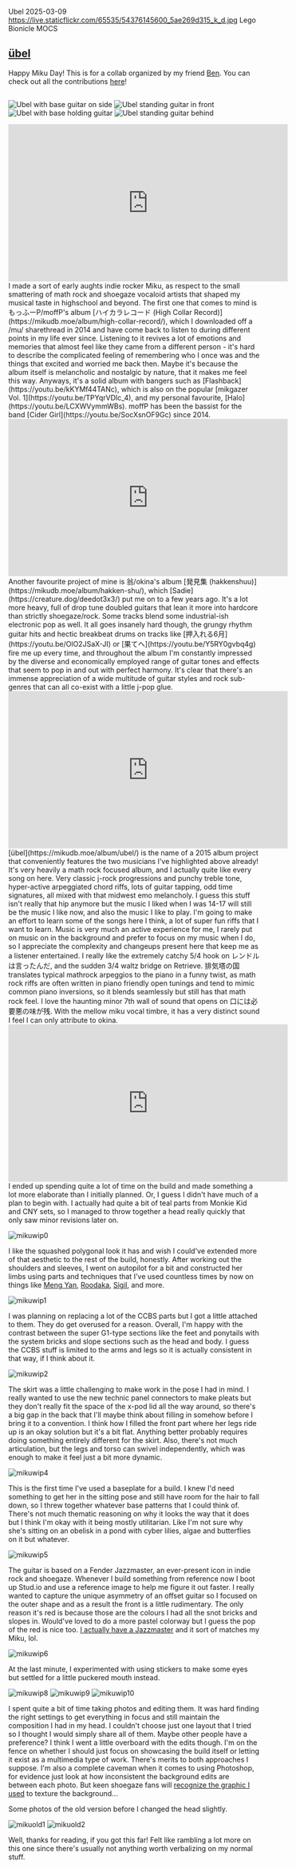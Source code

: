 Ubel
2025-03-09
https://live.staticflickr.com/65535/54376145600_5ae269d315_k_d.jpg
Lego Bionicle MOCS

## [übel](https://flic.kr/p/2qR2XDJ)

Happy Miku Day! This is for a collab organized by my friend [Ben](https://flickr.com/photos/cement_addiction/). You can check out all the contributions [here]()!
## 
![Ubel with base guitar on side](../public/img/mikuday/miku_base_no_gt.png)
![Ubel standing guitar in front](../public/img/mikuday/miku_gt_front.png)
![Ubel with base holding guitar](../public/img/mikuday/miku_base_gt_front.png) 
![Ubel standing guitar behind](../public/img/mikuday/miku_gt_behind.png)

<iframe width="560" height="315" src="https://www.youtube.com/embed/LCXWVymmWBs?si=xIGyEnQCou4hxzGj" title="YouTube video player" frameborder="0" allow="accelerometer; autoplay; clipboard-write; encrypted-media; gyroscope; picture-in-picture; web-share" referrerpolicy="strict-origin-when-cross-origin" allowfullscreen></iframe>
I made a sort of early aughts indie rocker Miku, as respect to the small smattering of math rock and shoegaze vocaloid artists that shaped my musical taste in highschool and beyond. The first one that comes to mind is もっふーP/moffP's album [ハイカラレコード (High Collar Record)](https://mikudb.moe/album/high-collar-record/), which I downloaded off a /mu/ sharethread in 2014 and have come back to listen to during different points in my life ever since. Listening to it revives a lot of emotions and memories that almost feel like they came from a different person - it's hard to describe the complicated feeling of remembering who I once was and the things that excited and worried me back then. Maybe it's because the album itself is melancholic and nostalgic by nature, that it makes me feel this way. Anyways, it's a solid album with bangers such as [Flashback](https://youtu.be/kKYMf44TANc), which is also on the popular [mikgazer Vol. 1](https://youtu.be/TPYqrVDlc_4), and my personal favourite, [Halo](https://youtu.be/LCXWVymmWBs). moffP has been the bassist for the band [Cider Girl](https://youtu.be/SocXsnOF9Gc) since 2014. 

<iframe width="560" height="315" src="https://www.youtube.com/embed/Y5RY0gvbq4g?si=CZ7c0H-ic-i5Cm35" title="YouTube video player" frameborder="0" allow="accelerometer; autoplay; clipboard-write; encrypted-media; gyroscope; picture-in-picture; web-share" referrerpolicy="strict-origin-when-cross-origin" allowfullscreen></iframe>
Another favourite project of mine is 翁/okina's album [発見集 (hakkenshuu)](https://mikudb.moe/album/hakken-shu/), which [Sadie](https://creature.dog/deedot3x3/) put me on to a few years ago. It's a lot more heavy, full of drop tune doubled guitars that lean it more into hardcore than strictly shoegaze/rock. Some tracks blend some industrial-ish electronic pop as well. It all goes insanely hard though, the grungy rhythm guitar hits and hectic breakbeat drums on tracks like [押入れる6月](https://youtu.be/OlO2JSaX-JI) or [果てへ](https://youtu.be/Y5RY0gvbq4g) fire me up every time, and throughout the album I'm constantly impressed by the diverse and economically employed range of guitar tones and effects that seem to pop in and out with perfect harmony. It's clear that there's an immense appreciation of a wide multitude of guitar styles and rock sub-genres that can all co-exist with a little j-pop glue. 
<iframe width="560" height="315" src="https://www.youtube.com/embed/kg77D_b2bL0?si=B36_KdwPLmm_S31M" title="YouTube video player" frameborder="0" allow="accelerometer; autoplay; clipboard-write; encrypted-media; gyroscope; picture-in-picture; web-share" referrerpolicy="strict-origin-when-cross-origin" allowfullscreen></iframe>
[übel](https://mikudb.moe/album/ubel/) is the name of a 2015 album project that conveniently features the two musicians I've highlighted above already! It's very heavily a math rock focused album, and I actually quite like every song on here. Very classic j-rock progressions and punchy treble tone, hyper-active arpeggiated chord riffs, lots of guitar tapping, odd time signatures, all mixed with that midwest emo melancholy. I guess this stuff isn't really that hip anymore but the music I liked when I was 14-17 will still be the music I like now, and also the music I like to play. I'm going to make an effort to learn some of the songs here I think, a lot of super fun riffs that I want to learn. Music is very much an active experience for me, I rarely put on music on in the background and prefer to focus on my music when I do, so I appreciate the complexity and changeups present here that keep me as a listener entertained. I really like the extremely catchy 5/4 hook on レンドルは言ったんだ, and the sudden 3/4 waltz bridge on Retrieve. 排気塔の国 translates typical mathrock arpeggios to the piano in a funny twist, as math rock riffs are often written in piano friendly open tunings and tend to mimic common piano inversions, so it blends seamlessly but still has that math rock feel. I love the haunting minor 7th wall of sound that opens on 口には必要悪の味が残. With the mellow miku vocal timbre, it has a very distinct sound I feel I can only attribute to okina.
<iframe width="560" height="315" src="https://www.youtube.com/embed/rJGl3ihFAiU?si=q8ZuDZDczRe9oWAn" title="YouTube video player" frameborder="0" allow="accelerometer; autoplay; clipboard-write; encrypted-media; gyroscope; picture-in-picture; web-share" referrerpolicy="strict-origin-when-cross-origin" allowfullscreen></iframe>
I ended up spending quite a lot of time on the build and made something a lot more elaborate than I initially planned. Or, I guess I didn't have much of a plan to begin with. I actually had quite a bit of teal parts from Monkie Kid and CNY sets, so I managed to throw together a head really quickly that only saw minor revisions later on.

![mikuwip0](../public/img/mikuday/mikuwip0.jpg)

I like the squashed polygonal look it has and wish I could've extended more of that aesthetic to the rest of the build, honestly. After working out the shoulders and sleeves, I went on autopilot for a bit and constructed her limbs using parts and techniques that I've used countless times by now on things like [Meng Yan](https://flic.kr/p/2oFoeYB), [Roodaka](https://flic.kr/p/2pNWVYd), [Sigil](https://flic.kr/p/2pRNSaB), and more.

![mikuwip1](../public/img/mikuday/mikuwip1.jpg)

I was planning on replacing a lot of the CCBS parts but I got a little attached to them. They do get overused for a reason. Overall, I'm happy with the contrast between the super G1-type sections like the feet and ponytails with the system bricks and slope sections such as the head and body. I guess the CCBS stuff is limited to the arms and legs so it is actually consistent in that way, if I think about it. 

![mikuwip2](../public/img/mikuday/mikuwip2.jpg)

The skirt was a little challenging to make work in the pose I had in mind. I really wanted to use the new technic panel connectors to make pleats but they don't really fit the space of the x-pod lid all the way around, so there's a big gap in the back that I'll maybe think about filling in somehow before I bring it to a convention. I think how I filled the front part where her legs ride up is an okay solution but it's a bit flat. Anything better probably requires doing something entirely different for the skirt. Also, there's not much articulation, but the legs and torso can swivel independently, which was enough to make it feel just a bit more dynamic. 

![mikuwip4](../public/img/mikuday/mikuwip4.jpg)

This is the first time I've used a baseplate for a build. I knew I'd need something to get her in the sitting pose and still have room for the hair to fall down, so I threw together whatever base patterns that I could think of. There's not much thematic reasoning on why it looks the way that it does but I think I'm okay with it being mostly utilitarian. Like I'm not sure why she's sitting on an obelisk in a pond with cyber lilies, algae and butterflies on it but whatever.

![mikuwip5](../public/img/mikuday/mikuwip5.jpg)

The guitar is based on a Fender Jazzmaster, an ever-present icon in indie rock and shoegaze. Whenever I build something from reference now I boot up Stud.io and use a reference image to help me figure it out faster. I really wanted to capture the unique asymmetry of an offset guitar so I focused on the outer shape and as a result the front is a little rudimentary. The only reason it's red is because those are the colours I had all the snot bricks and slopes in. Would've loved to do a more pastel colorway but I guess the pop of the red is nice too. [I actually have a Jazzmaster](../public/img/mikuday/myjazzmaster.jpg) and it sort of matches my Miku, lol.

![mikuwip6](../public/img/mikuday/mikuwip6.jpg)

At the last minute, I experimented with using stickers to make some eyes but settled for a little puckered mouth instead.    

![mikuwip8](../public/img/mikuday/mikuwip8.jpg)
![mikuwip9](../public/img/mikuday/mikuwip9.jpg)
![mikuwip10](../public/img/mikuday/mikuwip10.jpg)

I spent quite a bit of time taking photos and editing them. It was hard finding the right settings to get everything in focus and still maintain the composition I had in my head. I couldn't choose just one layout that I tried so I thought I would simply share all of them. Maybe other people have a preference? I think I went a little overboard with the edits though. I'm on the fence on whether I should just focus on showcasing the build itself or letting it exist as a multimedia type of work. There's merits to both approaches I suppose. I'm also a complete caveman when it comes to using Photoshop, for evidence just look at how inconsistent the background edits are between each photo. But keen shoegaze fans will [recognize the graphic I used](https://youtu.be/jWJoMLJoZRQ) to texture the background...

Some photos of the old version before I changed the head slightly. 

![mikuold1](../public/img/mikuday/old_ver.png)
![mikuold2](../public/img/mikuday/blurry.png)

Well, thanks for reading, if you got this far! Felt like rambling a lot more on this one since there's usually not anything worth verbalizing on my normal stuff.      
